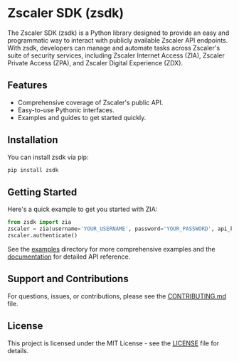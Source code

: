 # Zscaler SDK (zsdk)

The Zscaler SDK (zsdk) is a Python library designed to provide an easy and programmatic way to interact with publicly available Zscaler API endpoints. With zsdk, developers can manage and automate tasks across Zscaler's suite of security services, including Zscaler Internet Access (ZIA), Zscaler Private Access (ZPA), and Zscaler Digital Experience (ZDX).

## Features

- Comprehensive coverage of Zscaler's public API.
- Easy-to-use Pythonic interfaces.
- Examples and guides to get started quickly.

## Installation

You can install zsdk via pip:

```bash
pip install zsdk
```

## Getting Started

Here's a quick example to get you started with ZIA:

```python
from zsdk import zia
zscaler = zia(username='YOUR_USERNAME', password='YOUR_PASSWORD', api_key='YOUR_API_KEY')
zscaler.authenticate()
```

See the [examples](examples/) directory for more comprehensive examples and the [documentation](link-to-documentation) for detailed API reference.

## Support and Contributions

For questions, issues, or contributions, please see the [CONTRIBUTING.md](CONTRIBUTING.md) file.

## License

This project is licensed under the MIT License - see the [LICENSE](LICENSE) file for details.

